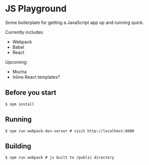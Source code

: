 # JS Playground

Some boilerplate for getting a JavaScript app up and running quick.

Currently includes:

* Webpack
* Babel
* React

Upcoming:

* Mocha
* Inline React templates?

## Before you start

    $ npm install

## Running

    $ npm run webpack-dev-server # visit http://localhost:8080

## Building

    $ npm run webpack # js built to /public directory
